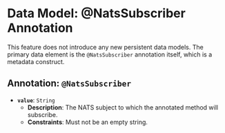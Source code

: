 # Data Model: @NatsSubscriber Annotation

This feature does not introduce any new persistent data models. The primary data element is the `@NatsSubscriber` annotation itself, which is a metadata construct.

## Annotation: `@NatsSubscriber`

-   **`value`**: `String`
    -   **Description**: The NATS subject to which the annotated method will subscribe.
    -   **Constraints**: Must not be an empty string.
